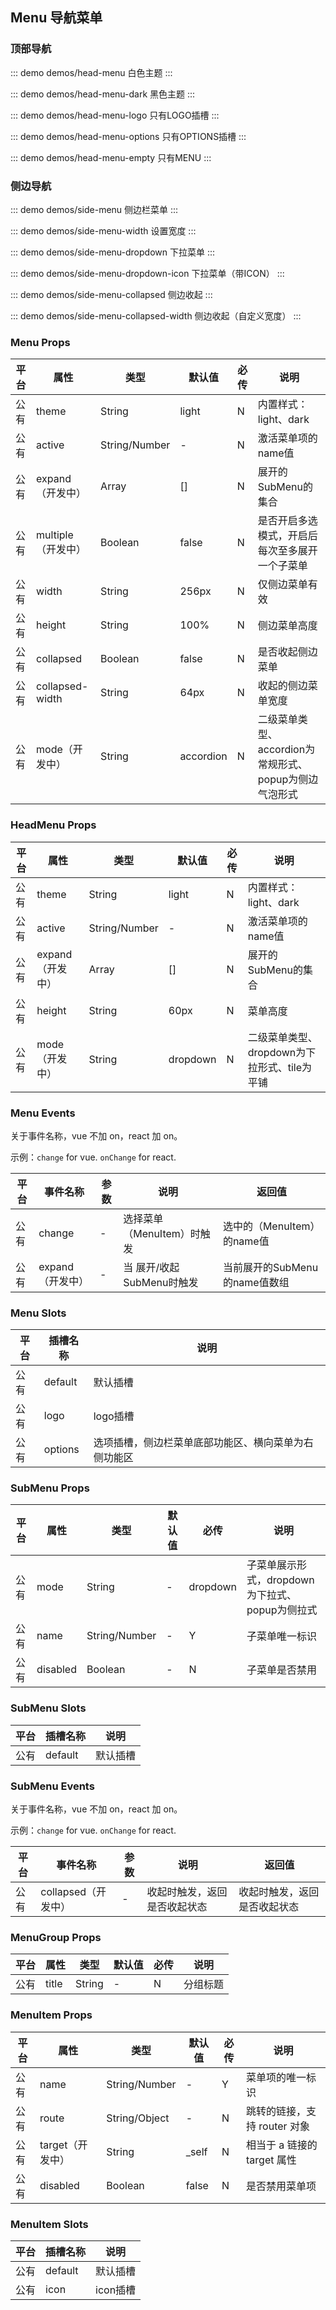 ## Menu 导航菜单

### 顶部导航

::: demo demos/head-menu 白色主题
:::

::: demo demos/head-menu-dark 黑色主题
:::

::: demo demos/head-menu-logo 只有LOGO插槽
:::

::: demo demos/head-menu-options 只有OPTIONS插槽
:::

::: demo demos/head-menu-empty 只有MENU
:::

### 侧边导航

::: demo demos/side-menu 侧边栏菜单
:::

::: demo demos/side-menu-width 设置宽度
:::

::: demo demos/side-menu-dropdown 下拉菜单
:::

::: demo demos/side-menu-dropdown-icon 下拉菜单（带ICON）
:::

::: demo demos/side-menu-collapsed 侧边收起
:::

::: demo demos/side-menu-collapsed-width 侧边收起（自定义宽度）
:::

### Menu Props

| 平台  | 属性     | 类型                | 默认值  | 必传 | 说明      |
| ---- | -------- | ------------------ | ------ | ---- |  ---- |
| 公有 | theme  | String                | light  | N    | 内置样式：light、dark |
| 公有 | active | String/Number        |  -     | N     | 激活菜单项的name值  |
| 公有 | expand（开发中） | Array                 | []     | N    | 展开的SubMenu的集合 |
| 公有 | multiple（开发中） | Boolean                 | false     | N    | 是否开启多选模式，开启后每次至多展开一个子菜单 |
| 公有 | width | String                 | 256px    | N    | 仅侧边菜单有效 |
| 公有 | height | String                 | 100%    | N    | 侧边菜单高度 |
| 公有 | collapsed | Boolean                 | false     | N    | 是否收起侧边菜单 |
| 公有 | collapsed-width | String                 | 64px     | N    | 收起的侧边菜单宽度 |
| 公有 | mode（开发中） | String                 | accordion     | N    | 二级菜单类型、accordion为常规形式、popup为侧边气泡形式 |

### HeadMenu Props

| 平台  | 属性     | 类型                | 默认值  | 必传 | 说明      |
| ---- | -------- | ------------------ | ------ | ---- |  ---- |
| 公有 | theme  | String                | light  | N    | 内置样式：light、dark |
| 公有 | active | String/Number        |  -     | N     | 激活菜单项的name值  |
| 公有 | expand（开发中） | Array                 | []     | N    | 展开的SubMenu的集合 |
| 公有 | height | String                 | 60px    | N    | 菜单高度 |
| 公有 | mode（开发中） | String                 | dropdown    | N    | 二级菜单类型、dropdown为下拉形式、tile为平铺 |

### Menu Events

关于事件名称，vue 不加 on，react 加 on。

示例：`change` for vue. `onChange` for react.

| 平台 | 事件名称 | 参数 | 说明               | 返回值               |
| ---- | -------- | ---- | ------------------ | ------------------ |
| 公有 | change    | -    | 选择菜单（MenuItem）时触发 | 选中的（MenuItem）的name值 |
| 公有 | expand（开发中）    | -    | 当 展开/收起 SubMenu时触发     | 当前展开的SubMenu的name值数组     |

### Menu Slots

| 平台 | 插槽名称 | 说明 |
| ---- | -------- | ---- |
| 公有 | default    | 默认插槽    |
| 公有 | logo    |  logo插槽   |
| 公有 | options    |  选项插槽，侧边栏菜单底部功能区、横向菜单为右侧功能区   |

### SubMenu Props

| 平台  | 属性     | 类型                | 默认值  | 必传 | 说明      |
| ---- | -------- | ------------------ | ------ | ---- |  ---- |
| 公有 | mode  |     String      | -  | dropdown    | 子菜单展示形式，dropdown为下拉式、popup为侧拉式 |
| 公有 | name  |     String/Number      | -  | Y    | 子菜单唯一标识 |
| 公有 | disabled  |     Boolean      | -  | N    | 子菜单是否禁用 |

### SubMenu Slots

| 平台 | 插槽名称 | 说明 |
| ---- | -------- | ---- |
| 公有 | default    | 默认插槽    |

### SubMenu Events

关于事件名称，vue 不加 on，react 加 on。

示例：`change` for vue. `onChange` for react.

| 平台 | 事件名称 | 参数 | 说明               | 返回值               |
| ---- | -------- | ---- | ------------------ | ------------------ |
| 公有 | collapsed（开发中）    | -    | 收起时触发，返回是否收起状态     | 收起时触发，返回是否收起状态     |

### MenuGroup Props

| 平台  | 属性     | 类型                | 默认值  | 必传 | 说明      |
| ---- | -------- | ------------------ | ------ | ---- |  ---- |
| 公有 | title  | String                | -  | N    | 分组标题 |

### MenuItem Props

| 平台  | 属性     | 类型                | 默认值  | 必传 | 说明      |
| ---- | -------- | ------------------ | ------ | ---- |  ---- |
| 公有 | name  | String/Number                | -  | Y  | 菜单项的唯一标识 |
| 公有 | route  | String/Object              | -  | N  | 跳转的链接，支持 router 对象 |
| 公有 | target（开发中）  | String                | _self  | N  | 相当于 a 链接的 target 属性 |
| 公有 | disabled  | Boolean                | false  | N  | 是否禁用菜单项 |

### MenuItem Slots

| 平台 | 插槽名称 | 说明 |
| ---- | -------- | ---- |
| 公有 | default    | 默认插槽    |
| 公有 | icon    | icon插槽    |
